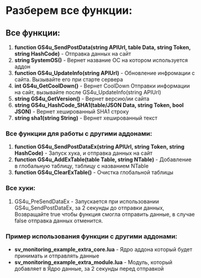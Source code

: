 # Разберем все функции:
## Все функции:
1. **function GS4u_SendPostData(string APIUrl, table Data, string Token, string HashCode)** - Отправка данных на сайт
2. **string SystemOS()** - Вернет название ОС на котором используется аддон
3. **function GS4u_UpdateInfo(string APIUrl)** - Обновление инфромации с сайта. Вызывайте его при старте сервера
4. **int GS4u_GetCoolDown()** - Вернет CoolDown Отправки информации на сайт, вызывайте после GS4u_UpdateInfo(string APIUrl)
5. **string GS4u_GetVersion()** - Вернет версию/ии сайта
6. **string GS4u_HashCode_SHA1(table/JSON Data, string Token, bool JSON)** - Вернет хешированный SHA1 строку
7. **string sha1(string String)** - Вернет хешированный текст

### Все функции для работы с другими аддонами:
1. **function GS4u_SendPostDataEx(string APIUrl, string Token, string HashCode)** - Запуск хука, и отправка данных на сайт
2. **function GS4u_AddExTable(table Table, string NTable)** - Добавление в глобальную таблицу, таблицу с названием NTable
3. **function GS4u_ClearExTable()** - Очистка глобальной таблицы

### Все хуки:
1. GS4u_PreSendDataEx - Запускается при использовании GS4u_SendPostDataEx, за 2 секунды до отправки данных,
Возвращайте true чтобы функция смогла отправить данные, в случае false отправка данных отменится.

### Пример использования функции с другими аддонами:
* **sv_monitoring_example_extra_core.lua** - Ядро аддона который будет принимать и отправлять данные
* **sv_monitoring_example_extra_module.lua** - Модуль, который добавляет в Ядро данные, за 2 секунды перед отправкой
